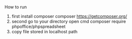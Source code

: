How to run
1. first install composer composer https://getcomposer.org/
2. second go to your directory open cmd composer require phpoffice/phpspreadsheet
3. copy file stored in localhost path
